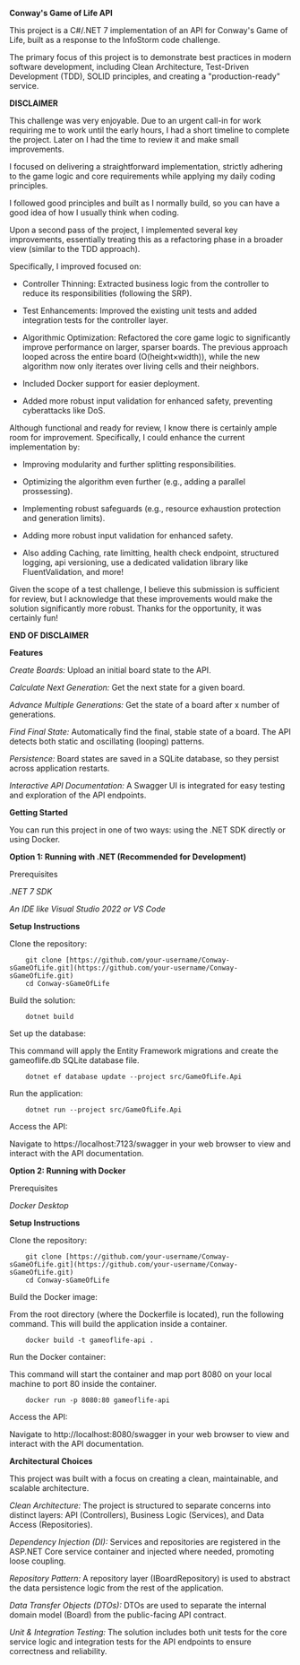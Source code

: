 ﻿**Conway's Game of Life API**

This project is a C#/.NET 7 implementation of an API for Conway's Game of Life, built as a response to the InfoStorm code challenge.

The primary focus of this project is to demonstrate best practices in modern software development, including Clean Architecture, Test-Driven Development (TDD), SOLID principles, and creating a "production-ready" service.

**DISCLAIMER**

This challenge was very enjoyable. Due to an urgent call-in for work requiring me to work until the early hours, I had a short timeline to complete the project. Later on I had the time to review it and make small improvements.

I focused on delivering a straightforward implementation, strictly adhering to the game logic and core requirements while applying my daily coding principles.

I followed good principles and built as I normally build, so you can have a good idea of how I usually think when coding.

Upon a second pass of the project, I implemented several key improvements, essentially treating this as a refactoring phase in a broader view (similar to the TDD approach).

Specifically, I improved focused on:

 - Controller Thinning: Extracted business logic from the controller to reduce its responsibilities (following the SRP).

 - Test Enhancements: Improved the existing unit tests and added integration tests for the controller layer.

 - Algorithmic Optimization: Refactored the core game logic to significantly improve performance on larger, sparser boards. The previous approach looped across the entire board (O(height×width)), while the new algorithm now only iterates over living cells and their neighbors.

 - Included Docker support for easier deployment.

 - Added more robust input validation for enhanced safety, preventing cyberattacks like DoS.

Although functional and ready for review, I know there is certainly ample room for improvement. Specifically, I could enhance the current implementation by:

 - Improving modularity and further splitting responsibilities.

 - Optimizing the algorithm even further (e.g., adding a parallel prossessing).

 - Implementing robust safeguards (e.g., resource exhaustion protection and generation limits).

 - Adding more robust input validation for enhanced safety.

 - Also adding Caching, rate limitting, health check endpoint, structured logging, api versioning, use a dedicated validation library like FluentValidation, and more! 

Given the scope of a test challenge, I believe this submission is sufficient for review, but I acknowledge that these improvements would make the solution significantly more robust. Thanks for the opportunity, it was certainly fun!

**END OF DISCLAIMER**

**Features**

_Create Boards:_ Upload an initial board state to the API.

_Calculate Next Generation:_ Get the next state for a given board.

_Advance Multiple Generations:_ Get the state of a board after x number of generations.

_Find Final State:_ Automatically find the final, stable state of a board. The API detects both static and oscillating (looping) patterns.

_Persistence:_ Board states are saved in a SQLite database, so they persist across application restarts.

_Interactive API Documentation:_ A Swagger UI is integrated for easy testing and exploration of the API endpoints.

**Getting Started**

You can run this project in one of two ways: using the .NET SDK directly or using Docker.

**Option 1: Running with .NET (Recommended for Development)**

Prerequisites

_.NET 7 SDK_

_An IDE like Visual Studio 2022 or VS Code_

**Setup Instructions**

Clone the repository:

		git clone [https://github.com/your-username/Conway-sGameOfLife.git](https://github.com/your-username/Conway-sGameOfLife.git)
		cd Conway-sGameOfLife

Build the solution:

		dotnet build

Set up the database:

This command will apply the Entity Framework migrations and create the gameoflife.db SQLite database file.

		dotnet ef database update --project src/GameOfLife.Api

Run the application:

		dotnet run --project src/GameOfLife.Api

Access the API:

Navigate to https://localhost:7123/swagger in your web browser to view and interact with the API documentation.

**Option 2: Running with Docker**

Prerequisites

_Docker Desktop_

**Setup Instructions**

Clone the repository:

		git clone [https://github.com/your-username/Conway-sGameOfLife.git](https://github.com/your-username/Conway-sGameOfLife.git)
		cd Conway-sGameOfLife

Build the Docker image:

From the root directory (where the Dockerfile is located), run the following command. This will build the application inside a container.

		docker build -t gameoflife-api .

Run the Docker container:

This command will start the container and map port 8080 on your local machine to port 80 inside the container.

		docker run -p 8080:80 gameoflife-api

Access the API:

Navigate to http://localhost:8080/swagger in your web browser to view and interact with the API documentation.

**Architectural Choices**

This project was built with a focus on creating a clean, maintainable, and scalable architecture.

_Clean Architecture:_ The project is structured to separate concerns into distinct layers: API (Controllers), Business Logic (Services), and Data Access (Repositories).

_Dependency Injection (DI):_ Services and repositories are registered in the ASP.NET Core service container and injected where needed, promoting loose coupling.

_Repository Pattern:_ A repository layer (IBoardRepository) is used to abstract the data persistence logic from the rest of the application.

_Data Transfer Objects (DTOs):_ DTOs are used to separate the internal domain model (Board) from the public-facing API contract.

_Unit & Integration Testing:_ The solution includes both unit tests for the core service logic and integration tests for the API endpoints to ensure correctness and reliability.